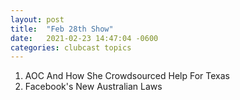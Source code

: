 ```yaml
---
layout: post
title:  "Feb 28th Show"
date:   2021-02-23 14:47:04 -0600
categories: clubcast topics
---
```


1. AOC And How She Crowdsourced Help For Texas
2. Facebook's New Australian Laws